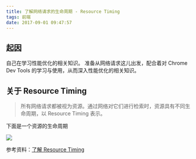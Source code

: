 ```yaml
---
title: 了解网络请求的生命周期 - Resource Timing
tags: 前端
date: 2017-09-01 09:47:57
---
```


## 起因

自己在学习性能优化的相关知识。
准备从网络请求这儿出发，配合着对 Chrome Dev Tools 的学习与使用，从而深入性能优化的相关知识。

## 关于 Resource Timing

> 所有网络请求都被视为资源。通过网络对它们进行检索时，资源具有不同生命周期，以 Resource Timing 表示。

下面是一个资源的生命周期

![](//7xoxxe.com1.z0.glb.clouddn.com/2017-09-09-050017.jpg)

参考资料：[了解 Resource Timing](https://developers.google.cn/web/tools/chrome-devtools/network-performance/understanding-resource-timing?hl=zh-cn)
